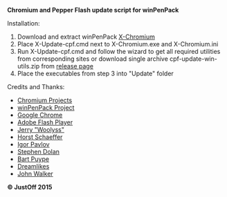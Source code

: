 **Chromium and Pepper Flash update script for winPenPack**

Installation:

1. Download and extract winPenPack [X-Chromium](http://www.winpenpack.com/en/download.php?view.1082)
2. Place X-Update-cpf.cmd next to X-Chromium.exe and X-Chromium.ini
3. Run X-Update-cpf.cmd and follow the wizard to get all required utilities from corresponding sites or download single archive cpf-update-win-utils.zip from [release page](https://github.com/JustOff/cpf-update-win/releases/latest)
4. Place the executables from step 3 into "Update" folder

Credits and Thanks:
* [Chromium Projects](http://www.chromium.org/)
* [winPenPack Project](http://www.winpenpack.com/)
* [Google Chrome](https://www.google.com/chrome/)
* [Adobe Flash Player](http://get.adobe.com/flashplayer/)
* [Jerry "Woolyss"](http://chromium.woolyss.com/)
* [Horst Schaeffer](http://www.horstmuc.de/)
* [Igor Pavlov](http://www.7-zip.org/)
* [Stephen Dolan](http://stedolan.github.io/jq/)
* [Bart Puype](http://users.ugent.be/~bpuype/wget/)
* [Dreamlikes](https://code.google.com/p/gnu-on-windows/)
* [John Walker](https://www.fourmilab.ch/md5/)

**&copy; JustOff 2015**

